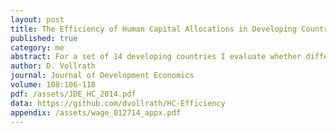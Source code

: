 ```yaml
---
layout: post
title: The Efficiency of Human Capital Allocations in Developing Countries
published: true
category: me
abstract: For a set of 14 developing countries I evaluate whether differences in the marginal product of human capital between sectors - estimated from individual-level wage data - have meaningful effects on aggregate productivity. Under the most generous assumptions regarding the homogeneity of human capital, my analysis shows that equalizing the marginal product of human capital between sectors leads to gains in output of less than 5\% for most countries. These estimated gains of reallocation represent an upper bound as some of the observed differences in marginal products between sectors are due to unmeasured human capital. Under reasonable assumptions on the amount of unmeasured human capital the gains from reallocation fall well below 3\%. Compared to similar estimates made using data from the U.S., developing countries would gain more from a reallocation of human capital, but the differences are too small to account for a meaningful portion of the gap in income per capita with the United States.
author: D. Vollrath
journal: Journal of Development Economics
volume: 108:106-118
pdf: /assets/JDE_HC_2014.pdf
data: https://github.com/dvollrath/HC-Efficiency
appendix: /assets/wage_012714_appx.pdf
---
```

